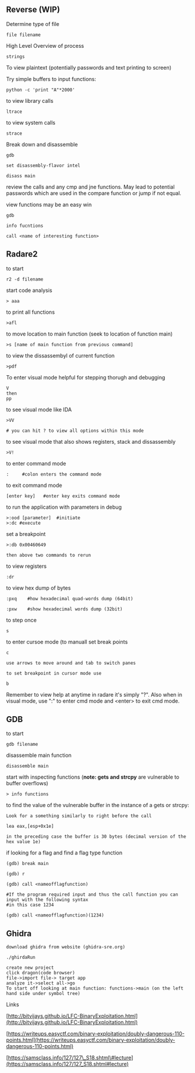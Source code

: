 ## Reverse \(WIP\)

Determine type of file

```
file filename
```

High Level Overview of process

```
strings
```

To view plaintext \(potentially passwords and text printing to screen\)

Try simple buffers to input functions:

```
python -c 'print "A"*2000'
```

to view library calls

```
ltrace
```

to view system calls

```
strace
```

Break down and disassemble

```
gdb

set disassembly-flavor intel

disass main
```

review the calls and any cmp and jne functions. May lead to potential passwords which are used in the compare function or jump if not equal.

view functions may be an easy win

```
gdb

info fucntions

call <name of interesting function>
```

## **Radare2**

to start

```
r2 -d filename
```

start code analysis

```
> aaa
```

to print all functions

```
>afl
```

to move location to main function \(seek to location of function main\)

```
>s [name of main function from previous command]
```

to view the dissassembyl of current function

```
>pdf
```

To enter visual mode helpful for stepping thorugh and debugging

```
V
then 
pp
```

to see visual mode like IDA

```
>VV

# you can hit ? to view all options within this mode
```

to see visual mode that also shows registers, stack and dissassembly

```
>V!
```

to enter command mode

```
:     #colon enters the command mode
```

to exit command mode

```
[enter key]   #enter key exits command mode
```

to run the application with parameters in debug

```
>:ood [parameter]  #initiate
>:dc #execute
```

set a breakpoint

```
>:db 0x00460649

then above two commands to rerun
```

to view registers

```
:dr
```

to view hex dump of bytes

```
:pxq    #how hexadecimal quad-words dump (64bit)

:pxw    #show hexadecimal words dump (32bit)
```

to step once

```
s
```

to enter cursoe mode \(to manuall set break points

```
c

use arrows to move around and tab to switch panes

to set breakpoint in cursor mode use

b
```

Remember to view help at anytime in radare it's simply "?". Also when in visual mode, use ":" to enter cmd mode and &lt;enter&gt; to exit cmd mode.

## GDB

to start

```
gdb filename
```

disassemble main function

```
disassemble main
```

start with inspecting functions \(**note: gets and strcpy** are vulnerable to buffer overflows\)

```
> info functions
```

to find the value of the vulnerable buffer in the instance of a gets or strcpy:

```
Look for a something similarly to right before the call

lea eax,[esp+0x1e]

in the preceding case the buffer is 30 bytes (decimal version of the hex value 1e)
```

if looking for a flag and find a flag type function

```
(gdb) break main

(gdb) r

(gdb) call <nameofflagfunction)

#If the program required input and thus the call function you can input with the following syntax
#in this case 1234

(gdb) call <nameofflagfunction)(1234)
```

## Ghidra

```
download ghidra from website (ghidra-sre.org)

./ghirdaRun

create new project
click dragon(code browser)
file->import file-> target app
analyze it->select all->go
To start off looking at main function: functions->main (on the left hand side under symbol tree)
```

Links

[http://bitvijays.github.io/LFC-BinaryExploitation.html](http://bitvijays.github.io/LFC-BinaryExploitation.html)

[https://writeups.easyctf.com/binary-exploitation/doubly-dangerous-110-points.html](https://writeups.easyctf.com/binary-exploitation/doubly-dangerous-110-points.html)

[https://samsclass.info/127/127\_S18.shtml\#lecture](https://samsclass.info/127/127_S18.shtml#lecture)

